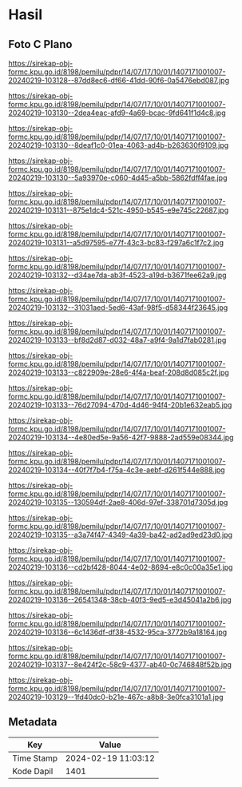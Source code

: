 # Hasil

## Foto C Plano

https://sirekap-obj-formc.kpu.go.id/8198/pemilu/pdpr/14/07/17/10/01/1407171001007-20240219-103128--87dd8ec6-df66-41dd-90f6-0a5476ebd087.jpg

https://sirekap-obj-formc.kpu.go.id/8198/pemilu/pdpr/14/07/17/10/01/1407171001007-20240219-103130--2dea4eac-afd9-4a69-bcac-9fd641f1d4c8.jpg

https://sirekap-obj-formc.kpu.go.id/8198/pemilu/pdpr/14/07/17/10/01/1407171001007-20240219-103130--8deaf1c0-01ea-4063-ad4b-b263630f9109.jpg

https://sirekap-obj-formc.kpu.go.id/8198/pemilu/pdpr/14/07/17/10/01/1407171001007-20240219-103130--5a93970e-c060-4d45-a5bb-5862fdff4fae.jpg

https://sirekap-obj-formc.kpu.go.id/8198/pemilu/pdpr/14/07/17/10/01/1407171001007-20240219-103131--875e1dc4-521c-4950-b545-e9e745c22687.jpg

https://sirekap-obj-formc.kpu.go.id/8198/pemilu/pdpr/14/07/17/10/01/1407171001007-20240219-103131--a5d97595-e77f-43c3-bc83-f297a6c1f7c2.jpg

https://sirekap-obj-formc.kpu.go.id/8198/pemilu/pdpr/14/07/17/10/01/1407171001007-20240219-103132--d34ae7da-ab3f-4523-a19d-b3671fee62a9.jpg

https://sirekap-obj-formc.kpu.go.id/8198/pemilu/pdpr/14/07/17/10/01/1407171001007-20240219-103132--31031aed-5ed6-43af-98f5-d58344f23645.jpg

https://sirekap-obj-formc.kpu.go.id/8198/pemilu/pdpr/14/07/17/10/01/1407171001007-20240219-103133--bf8d2d87-d032-48a7-a9f4-9a1d7fab0281.jpg

https://sirekap-obj-formc.kpu.go.id/8198/pemilu/pdpr/14/07/17/10/01/1407171001007-20240219-103133--c822909e-28e6-4f4a-beaf-208d8d085c2f.jpg

https://sirekap-obj-formc.kpu.go.id/8198/pemilu/pdpr/14/07/17/10/01/1407171001007-20240219-103133--76d27094-470d-4d46-94f4-20b1e632eab5.jpg

https://sirekap-obj-formc.kpu.go.id/8198/pemilu/pdpr/14/07/17/10/01/1407171001007-20240219-103134--4e80ed5e-9a56-42f7-9888-2ad559e08344.jpg

https://sirekap-obj-formc.kpu.go.id/8198/pemilu/pdpr/14/07/17/10/01/1407171001007-20240219-103134--40f7f7b4-f75a-4c3e-aebf-d261f544e888.jpg

https://sirekap-obj-formc.kpu.go.id/8198/pemilu/pdpr/14/07/17/10/01/1407171001007-20240219-103135--130594df-2ae8-406d-97ef-338701d7305d.jpg

https://sirekap-obj-formc.kpu.go.id/8198/pemilu/pdpr/14/07/17/10/01/1407171001007-20240219-103135--a3a74f47-4349-4a39-ba42-ad2ad9ed23d0.jpg

https://sirekap-obj-formc.kpu.go.id/8198/pemilu/pdpr/14/07/17/10/01/1407171001007-20240219-103136--cd2bf428-8044-4e02-8694-e8c0c00a35e1.jpg

https://sirekap-obj-formc.kpu.go.id/8198/pemilu/pdpr/14/07/17/10/01/1407171001007-20240219-103136--26541348-38cb-40f3-9ed5-e3d45041a2b6.jpg

https://sirekap-obj-formc.kpu.go.id/8198/pemilu/pdpr/14/07/17/10/01/1407171001007-20240219-103136--6c1436df-df38-4532-95ca-3772b9a18164.jpg

https://sirekap-obj-formc.kpu.go.id/8198/pemilu/pdpr/14/07/17/10/01/1407171001007-20240219-103137--8e424f2c-58c9-4377-ab40-0c746848f52b.jpg

https://sirekap-obj-formc.kpu.go.id/8198/pemilu/pdpr/14/07/17/10/01/1407171001007-20240219-103129--1fd40dc0-b21e-467c-a8b8-3e0fca3101a1.jpg


## Metadata

| Key        | Value               |
| ---------- | ------------------- |
| Time Stamp | 2024-02-19 11:03:12 |
| Kode Dapil | 1401                |



